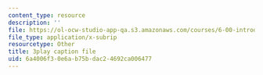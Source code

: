 ```yaml
---
content_type: resource
description: ''
file: https://ol-ocw-studio-app-qa.s3.amazonaws.com/courses/6-00-introduction-to-computer-science-and-programming-fall-2008/6a4006f30e6ab75bdac24692ca006477_tuRYbBvOMRo.srt
file_type: application/x-subrip
resourcetype: Other
title: 3play caption file
uid: 6a4006f3-0e6a-b75b-dac2-4692ca006477
---
```

